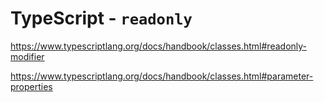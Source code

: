 # TypeScript - `readonly`

<https://www.typescriptlang.org/docs/handbook/classes.html#readonly-modifier>

<https://www.typescriptlang.org/docs/handbook/classes.html#parameter-properties>
